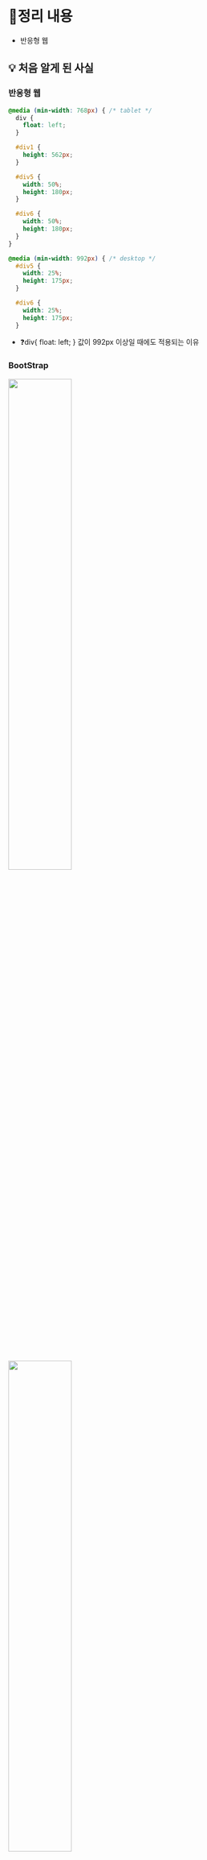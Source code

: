 # 📝정리 내용

- 반응형 웹

## 💡 처음 알게 된 사실

### 반응형 웹

```css
@media (min-width: 768px) { /* tablet */
  div {
    float: left;
  }

  #div1 {
    height: 562px;
  }

  #div5 {
    width: 50%;
    height: 180px;
  }

  #div6 {
    width: 50%;
    height: 180px;
  }	
}

@media (min-width: 992px) { /* desktop */
  #div5 {
    width: 25%;
    height: 175px;
  }

  #div6 {
    width: 25%;
    height: 175px;
  }
```

- ❓div{ float: left; } 값이 992px 이상일 때에도 적용되는 이유

### BootStrap
<img src="" width="50%" height="50%">
<img src="https://github.com/user-attachments/assets/014c0ed0-8d0d-4130-b89e-b698130c6081" width="50%" height="50%">


- 사용
    - css link 태그 위에 <link> 태그 추가
    - body 끝에 <script>태그 추가

<img src="https://github.com/user-attachments/assets/835e934c-dc62-4610-8a4c-f56d98713e26" width="70%" height="70%">

```css
<div class="container">
    <div class="row">
      <div class="col-3 first">first</div>
      <div class="col-6 second">second</div>
      <div class="col-4 third">third</div>
      <div class="col-7 fourth">fourth</div>
    </div>
  </div>
```

- 부트스트랩을 만든 분들은 왜 하필 `12`라는 숫자로 정했을까
    
    → `12`는 상당히 많은 숫자들(`1`, `2`, `3`, `4`, `6`, `12`)로 나누어지기 때문에 굉장히 유연
    
<img src="https://github.com/user-attachments/assets/f249eeb2-1829-430e-9293-90f13e672b29" width="70%" height="70%">

```css
<div class="container">
    <div class="row">
      <div class="col-6">
        <div class="row"> <!-- 중첩을 위한 새로운 행 -->
          <div class="col-3 first">1</div>
          <div class="col-3 second">2</div>
          <div class="col-3 third">3</div>
          <div class="col-3 fourth">4</div>
        </div>
      </div>

      <div class="col-6">
        <div class="row"> <!-- 중첩을 위한 새로운 행 -->
          <div class="col-3 first">5</div>
          <div class="col-3 second">6</div>
          <div class="col-3 third">7</div>
          <div class="col-3 fourth">8</div>
        </div>
      </div>
    </div>
  </div>
```

### BootStrap - 반응형 그리드

- 지원 구간
1. **Extra Small (< 576px)**: 모바일
2. **Small (≥ 576px)**: 모바일
3. **Medium (≥ 768px)**: 타블릿
4. **Large (≥ 992px)**: 데스크탑
5. **Extra Large (≥ 1200px)**: 와이드 데스크탑

- 컨테이너 종류
1. `<div class="container">`: 구간별로 그리드에 고정된 `width` 설정
    - 구간별 **그리드 고정** 시 레이아웃이 더 **예상** 가능 → `"container"` 클래스를 사용 추천, 디자이너에게 이렇게 구간별로 고정되는 방식으로 만들기 부탁
    
    ```css
    /* container 클래스 사용 */
    .container {
      width: 100%; /* extra small */
      padding-right: 15px;
      padding-left: 15px;
      margin-right: auto;
      margin-left: auto;
    }
    
    /* small */
    @media (min-width: 576px) {
      .container {
        max-width: 540px;
      }
    }
    
    /* medium */
    @media (min-width: 768px) {
      .container {
        max-width: 720px;
      }
    }
    
    /* large */
    @media (min-width: 992px) {
      .container {
        max-width: 960px;
      }
    }
    
    /* extra large */
    @media (min-width: 1200px) {
      .container {
        max-width: 1140px;
      }
    }
    ```
    

1. `<div class="container-fluid">`: 그리드는 항상 `width: 100%;`
    - 상황에 따라 그리드가 항상 `100%`의 가로 길이를 갖는 것이 좋을 때, `"container-fluid"` 클래스 사용
    
    ```css
    .container-fluid {
      width: 100%;
      padding-right: 15px;
      padding-left: 15px;
      margin-right: auto;
      margin-left: auto;
    }
    ```
